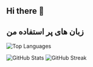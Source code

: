 ## Hi there 👋
## زبان های پر استفاده من
![Top Languages](https://github-readme-stats.vercel.app/api/top-langs/?username=AripaStudio&layout=compact&theme=radical)

![GitHub Stats](https://github-readme-stats.vercel.app/api?username=AripaStudio&show_icons=true&theme=radical)
![GitHub Streak](https://github-readme-streak-stats.herokuapp.com/?user=AripaStudio&theme=radical)
